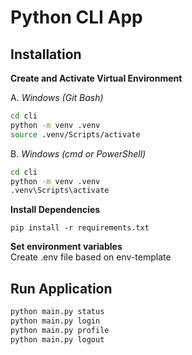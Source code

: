 # Python CLI App

## Installation

**Create and Activate Virtual Environment**

A. *Windows (Git Bash)*
```bash
cd cli
python -m venv .venv
source .venv/Scripts/activate
```

B. *Windows (cmd or PowerShell)*
```bash
cd cli
python -m venv .venv
.venv\Scripts\activate
```

**Install Dependencies**
```
pip install -r requirements.txt
```

**Set environment variables**  
Create .env file based on env-template 

## Run Application
```bash
python main.py status
python main.py login
python main.py profile
python main.py logout
```
